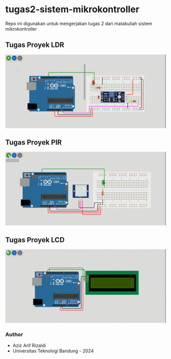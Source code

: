# tugas2-sistem-mikrokontroller
Repo ini digunakan untuk mengerjakan tugas 2 dari matakuliah sistem mikrokontroller

## Tugas Proyek LDR
![Tampilan LDR](preview/ldr.gif)

## Tugas Proyek PIR
![Tampilan PIR](preview/pir.gif)

## Tugas Proyek LCD
![Tampilan LCD](preview/lcd.gif)

### Author
- Aziz Arif Rizaldi
- Universitas Teknologi Bandung - 2024
